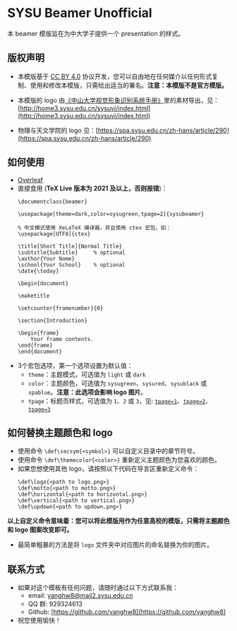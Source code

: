 # SYSU Beamer Unofficial

本 beamer 模版旨在为中大学子提供一个 presentation 的样式。

## 版权声明
- 本模版基于 [CC BY 4.0](https://creativecommons.org/licenses/by/4.0/deed.en) 协议开发，您可以自由地在任何媒介以任何形式复制、使用和修改本模版，只需给出适当的署名。**注意：本模版不是官方模版。**

- 本模版的 logo 由[《中山大学视觉形象识别系统手册》](http://home3.sysu.edu.cn/sysuvi/index.html)里的素材导出，见：[http://home3.sysu.edu.cn/sysuvi/index.html](http://home3.sysu.edu.cn/sysuvi/index.html)

- 物理与天文学院的 logo 见：[https://spa.sysu.edu.cn/zh-hans/article/290](https://spa.sysu.edu.cn/zh-hans/article/290)

## 如何使用
- [Overleaf](https://www.overleaf.com/latex/templates/sysu-beamer-unofficial/zqbdzvrgkwvw)
- 直接食用 (**TeX Live 版本为 2021 及以上，否则报错**)：
    ```
    \documentclass{beamer}

    \usepackage[theme=dark,color=sysugreen,tpage=2]{sysubeamer}

    % 中文模式使用 XeLaTeX 编译器，并且使用 ctex 宏包，如：
    \usepackage[UTF8]{ctex}

    \title[Short Title]{Normal Title}
    \subtitle{Subtitle}     % optional
    \author{Your Name}
    \school{Your School}    % optional
    \date{\today}

    \begin{document}
    
    \maketitle

    \setcounter{framenumber}{0}

    \section{Introduction}

    \begin{frame}
        Your frame contents.
    \end{frame}
    \end{document}
    ```
- 3个宏包选项，第一个选项设置为默认值：
    - `theme`：主题模式，可选值为 `light` 或 `dark`
    - `color`：主题颜色，可选值为 `sysugreen`、`sysured`、`sysublack` 或 `spablue`。**注意：此选项会影响 logo 图片**。
    - `tpage`：标题页样式，可选值为 `1`、`2` 或 `3`，见: [`tpage=1`](figure/tpage1.pdf)、[`tpage=2`](figure/tpage2.pdf)、[`tpage=3`](figure/tpage3.pdf)

## 如何替换主题颜色和 logo

- 使用命令 `\def\secsym{<symbol>}` 可以自定义目录中的章节符号。
- 使用命令 `\def\themecolor{<color>}` 重新定义主题颜色为您喜欢的颜色。
- 如果您想使用其他 logo，请按照以下代码在导言区重新定义命令：
    ```
    \def\logo{<path to logo.png>}
    \def\motto{<path to motto.png>}
    \def\horizontal{<path to horizontal.png>}
    \def\vertical{<path to vertical.png>}
    \def\updown{<path to updown.png>}
    ```
**以上自定义命令意味着：您可以将此模版用作为任意高校的模版，只需将主题颜色和 logo 图案改变即可。**

- 最简单粗暴的方法是将 `logo` 文件夹中对应图片的命名替换为你的图片。

## 联系方式

- 如果对这个模板有任何问题，请随时通过以下方式联系我：
    - email: [yanghw8@mail2.sysu.edu.cn](mailto:yanghw8@mail2.sysu.edu.cn)
    - QQ 群: 929324613
    - Github: [https://github.com/yanghw8](https://github.com/yanghw8)
- 祝您使用愉快！
